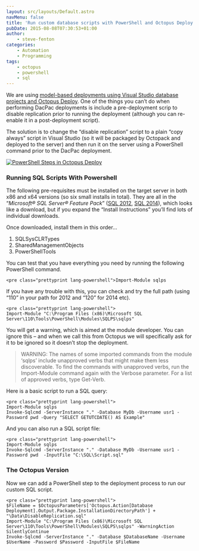 ```yaml
---
layout: src/layouts/Default.astro
navMenu: false
title: 'Run custom database scripts with PowerShell and Octopus Deploy'
pubDate: 2015-08-08T07:30:53+01:00
author:
    - steve-fenton
categories:
    - Automation
    - Programming
tags:
    - octopus
    - powershell
    - sql
---
```


We are using [model-based deployments using Visual Studio database projects and Octopus Deploy](/2015/06/packaging-visual-studio-database-project-with-octopack/). One of the things you can’t do when performing DacPac deployments is include a pre-deployment scrip to disable replication prior to running the deployment (although you can re-enable it in a post-deployment script).

The solution is to change the “disable replication” script to a plain “copy always” script in Visual Studio (so it will be packaged by Octopack and deployed to the server) and then run it on the server using a PowerShell command prior to the DacPac deployment.

[![PowerShell Steps in Octopus Deploy](https://www.stevefenton.co.uk/wp-content/uploads/2015/08/powershell-steps.png)](https://www.stevefenton.co.uk/wp-content/uploads/2015/08/powershell-steps.png)

### Running SQL Scripts With Powershell

The following pre-requisites must be installed on the target server in both x86 and x64 versions (so six small installs in total). They are all in the “*Microsoft® SQL Server® Feature Pack*” ([SQL 2012](http://www.microsoft.com/en-us/download/details.aspx?id=29065), [SQL 2014](http://www.microsoft.com/en-us/download/details.aspx?id=42295)), which looks like a download, but if you expand the “Install Instructions” you’ll find lots of individual downloads.

Once downloaded, install them in this order…

1. SQLSysCLRTypes
2. SharedManagementObjects
3. PowerShellTools

You can test that you have everything you need by running the following PowerShell command.

```
<pre class="prettyprint lang-powershell">Import-Module sqlps
```

If you have any trouble with this, you can check and try the full path (using “110” in your path for 2012 and “120” for 2014 etc).

```
<pre class="prettyprint lang-powershell">
Import-Module "C:\Program Files (x86)\Microsoft SQL Server\110\Tools\PowerShell\Modules\SQLPS\sqlps"
```

You will get a warning, which is aimed at the module developer. You can ignore this – and when we call this from Octopus we will specifically ask for it to be ignored so it doesn’t stop the deployment.

> WARNING: The names of some imported commands from the module ‘sqlps’ include unapproved verbs that might make them less discoverable. To find the commands with unapproved verbs, run the Import-Module command again with the Verbose parameter. For a list of approved verbs, type Get-Verb.

Here is a basic script to run a SQL query:

```
<pre class="prettyprint lang-powershell">
Import-Module sqlps
Invoke-Sqlcmd -ServerInstance "." -Database MyDb -Username usr1 -Password pwd -Query "SELECT GETUTCDATE() AS Example"
```

And you can also run a SQL script file:

```
<pre class="prettyprint lang-powershell">
Import-Module sqlps
Invoke-Sqlcmd -ServerInstance "." -Database MyDb -Username usr1 -Password pwd  -InputFile "C:\SQL\Script.sql"
```

### The Octopus Version

Now we can add a PowerShell step to the deployment process to run our custom SQL script.

```
<pre class="prettyprint lang-powershell">
$FileName = $OctopusParameters['Octopus.Action[Database Deployment].Output.Package.InstallationDirectoryPath'] + "\Data\DisableReplication.sql"
Import-Module "C:\Program Files (x86)\Microsoft SQL Server\110\Tools\PowerShell\Modules\SQLPS\sqlps" -WarningAction SilentlyContinue
Invoke-Sqlcmd -ServerInstance "." -Database $DatabaseName -Username $UserName -Password $Password -InputFile $FileName
```